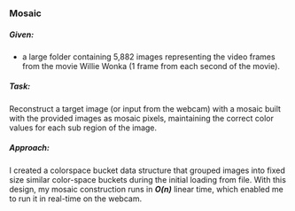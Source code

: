 ### Mosaic

##### Given:
 - a large folder containing 5,882 images representing the video frames from the movie Willie Wonka (1 frame from each second of the movie).

##### Task:

Reconstruct a target image (or input from the webcam) with a mosaic built with the provided images as mosaic pixels, maintaining the correct color values for each sub region of the image. 

##### Approach:

I created a colorspace bucket data structure that grouped images into fixed size similar color-space buckets during the initial loading from file. With this design, my mosaic construction runs in ***O(n)*** linear time, which enabled me to run it in real-time on the webcam.
